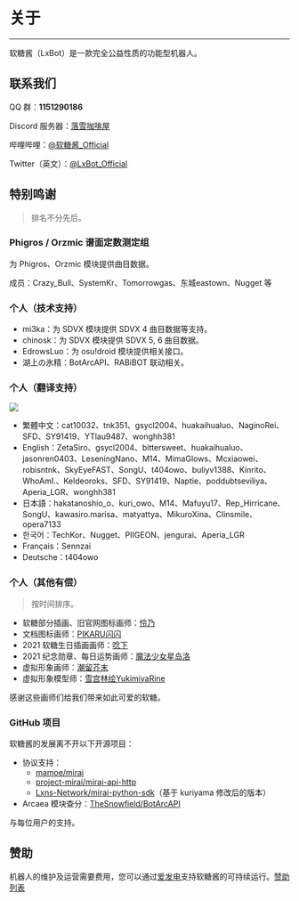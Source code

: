 # 关于

---

软糖酱（LxBot）是一款完全公益性质的功能型机器人。

## 联系我们
QQ 群：**1151290186**

Discord 服务器：[落雪咖啡屋](https://discord.gg/YVXA6jpJkF)

哔哩哔哩：[@软糖酱_Official](https://space.bilibili.com/1432317833/dynamic)

Twitter（英文）：[@LxBot_Official](https://twitter.com/LxBot_Official)

## 特别鸣谢
> 排名不分先后。

### Phigros / Orzmic 谱面定数测定组
为 Phigros、Orzmic 模块提供曲目数据。

成员：Crazy_Bull、SystemKr、Tomorrowgas、东城eastown、Nugget 等

### 个人（技术支持）
- mi3ka：为 SDVX 模块提供 SDVX 4 曲目数据等支持。
- chinosk：为 SDVX 模块提供 SDVX 5, 6 曲目数据。
- EdrowsLuo：为 osu!droid 模块提供相关接口。
- 湖上の氷精：BotArcAPI、RABiBOT 联动相关。

### 个人（翻译支持）
<a title="Crowdin" target="_blank" href="https://crowdin.com/project/lxbot"><img src="https://badges.crowdin.net/lxbot/localized.svg"></a>

- 繁體中文：cat10032、tnk351、gsycl2004、huakaihualuo、NaginoRei、SFD、SY91419、YTlau9487、wonghh381
- English：ZetaSiro、gsycl2004、bittersweet、huakaihualuo、jasonren0403、LeseningNano、M14、MimaGlows、Mcxiaowei、robisntnk、SkyEyeFAST、SongU、t404owo、buliyv1388、Kinrito、WhoAmI.、Keldeoroks、SFD、SY91419、Naptie、poddubtseviliya、Aperia_LGR、wonghh381
- 日本語：hakatanoshio_o、kuri_owo、M14、Mafuyu17、Rep_Hirricane、SongU、kawasiro.marisa、matyattya、MikuroXina、Clinsmile、opera7133
- 한국어：TechKor、Nugget、PIIGEON、jengurai、Aperia_LGR
- Français：Sennzai
- Deutsche：t404owo

### 个人（其他有偿）
> 按时间排序。
- 软糖部分插画、旧官网图标画师：[伶乃](https://space.bilibili.com/48046173/)
- 文档图标画师：[PIKARU闪闪](https://bcy.net/u/104986737835)
- 2021 软糖生日插画画师：[唸下](https://mihuashi.com/users/%E5%94%B8%E4%B8%8B)
- 2021 纪念勋章、每日运势画师：[魔法少女星岛洛](https://space.bilibili.com/574477/)
- 虚拟形象画师：[潮留芥末](https://space.bilibili.com/34785075/)
- 虚拟形象模型师：[雪宫林绘YukimiyaRine](https://space.bilibili.com/1554883/)

感谢这些画师们给我们带来如此可爱的软糖。

### GitHub 项目
软糖酱的发展离不开以下开源项目：
- 协议支持：
  - [mamoe/mirai](https://github.com/mamoe/mirai)
  - [project-mirai/mirai-api-http](https://github.com/project-mirai/mirai-api-http)
  - [Lxns-Network/mirai-python-sdk](https://github.com/Lxns-Network/mirai-python-sdk)（基于 kuriyama 修改后的版本）
- Arcaea 模块查分：[TheSnowfield/BotArcAPI](https://github.com/TheSnowfield/BotArcAPI)

与每位用户的支持。

## 赞助
机器人的维护及运营需要费用，您可以通过[爱发电](https://afdian.net/@lxnssama)支持软糖酱的可持续运行。[赞助列表](/about/donate/)